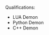 Qualifications: 
- LUA Demon
- Python Demon
- C++ Demon


<!---
Jamie0249/Jamie0249 is a ✨ special ✨ repository because its `README.md` (this file) appears on your GitHub profile.
You can click the Preview link to take a look at your changes.
--->
